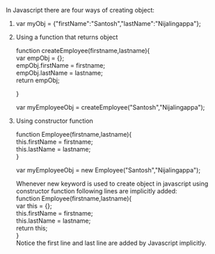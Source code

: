 In Javascript there are four ways of creating object: <br/>

1. var myObj = {"firstName":"Santosh","lastName":"Nijalingappa"}; <br/>

2. Using a function that returns object <br/>

    function createEmployee(firstname,lastname){ <br/>
            var empObj = {}; <br/>
            empObj.firstName = firstname; <br/>
            empObj.lastName = lastname; <br/>
            return empObj; <br/>

    } <br/>

    var myEmployeeObj = createEmployee("Santosh","Nijalingappa"); <br/>

3. Using constructor function <br/>

    function Employee(firstname,lastname){ <br/>
            this.firstName = firstname; <br/>
            this.lastName = lastname; <br/>
    } <br/>

    var myEmployeeObj = new Employee("Santosh","Nijalingappa"); <br/>

    Whenever new keyword is used to create object in javascript using constructor function following lines are implicitly added:<br/>
    function Employee(firstname,lastname){ <br/>
            var this = {}; <br/>
            this.firstName = firstname; <br/>
            this.lastName = lastname; <br/>
            return this; <br/>
    } <br/>
    Notice the first line and last line are added by Javascript implicitly. <br/>
